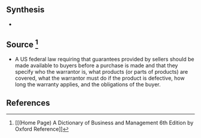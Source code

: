 ## Synthesis
- 
## Source [^1]
- A US federal law requiring that guarantees provided by sellers should be made available to buyers before a purchase is made and that they specify who the warrantor is, what products (or parts of products) are covered, what the warrantor must do if the product is defective, how long the warranty applies, and the obligations of the buyer.
## References

[^1]: [[(Home Page) A Dictionary of Business and Management 6th Edition by Oxford Reference]]